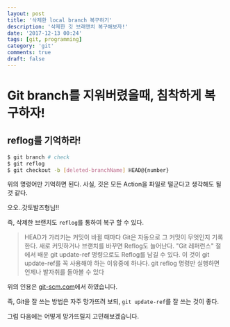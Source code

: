 ```yaml
---
layout: post
title: '삭제한 local branch 복구하기'
description: '삭제한 깃 브래앤치 복구해보자!'
date: '2017-12-13 00:24'
tags: [git, programming]
category: 'git'
comments: true
draft: false
---
```


# Git branch를 지워버렸을때, 침착하게 복구하자!

## reflog를 기억하라!

```bash
$ git branch # check
$ git reflog
$ git checkout -b [deleted-branchName] HEAD@{number}
```

위의 명령어만 기억하면 된다. 사실, 깃은 모든 Action을 파일로 떨군다고 생각해도 될 것 같다.

오오..갓토발즈형님!!

즉, 삭제한 브랜치도 `reflog`를 통하여 복구 할 수 있다.

> HEAD가 가리키는 커밋이 바뀔 때마다 Git은 자동으로 그 커밋이 무엇인지 기록한다. 새로 커밋하거나 브랜치를 바꾸면 Reflog도 늘어난다. "Git 레퍼런스" 절에서 배운 git update-ref 명령으로도 Reflog를 남길 수 있다. 이 것이 git update-ref를 꼭 사용해야 하는 이유중에 하나다. git reflog 명령만 실행하면 언제나 발자취를 돌아볼 수 있다

위의 인용은 [git-scm.com](https://git-scm.com/book/ko/v1/Git%EC%9D%98-%EB%82%B4%EB%B6%80-%EC%9A%B4%EC%98%81-%EB%B0%8F-%EB%8D%B0%EC%9D%B4%ED%84%B0-%EB%B3%B5%EA%B5%AC)에서 하였습니다.

즉, Git을 잘 쓰는 방법은 자주 망가뜨려 보되, `git update-ref`를 잘 쓰는 것이 좋다.

그럼 다음에는 어떻게 망가뜨릴지 고민해보겠습니다.
